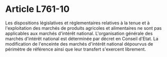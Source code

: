 # Article L761-10

Les dispositions législatives et réglementaires relatives à la tenue et à l'exploitation des marchés de produits agricoles et alimentaires ne sont pas applicables aux marchés d'intérêt national.   L'organisation générale des marchés d'intérêt national est déterminée par décret en Conseil d'Etat.   La modification de l'enceinte des marchés d'intérêt national dépourvus de périmètre de référence ainsi que leur transfert s'exercent librement.